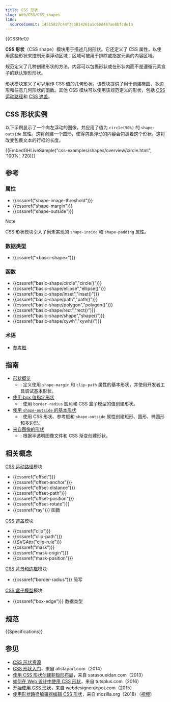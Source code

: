 ```yaml
---
title: CSS 形状
slug: Web/CSS/CSS_shapes
l10n:
  sourceCommit: 14515827c44f3cb814261a1c6bd487ae8bfcde1b
---
```


{{CSSRef}}

**CSS 形状**（CSS shape）模块用于描述几何形状。它还定义了 CSS 属性，以使用这些形状来控制元素浮动区域；区域可被用于排除或指定元素的内容区域。

规范定义了几种创建形状的方法。内容可以包裹形状或在形状内而不是遵循元素盒子的默认矩形形状。

形状模块定义了可以用作 CSS 值的几何形状。该模块提供了用于创建椭圆、多边形和任意几何形状的函数。其他 CSS 模块可以使用该规范定义的形状，包括 [CSS 运动路径](/zh-CN/docs/Web/CSS/CSS_motion_path)和 [CSS 遮盖](/zh-CN/docs/Web/CSS/CSS_masking)。

## CSS 形状实例

以下示例显示了一个向左浮动的图像，并应用了值为 `circle(50%)` 的 `shape-outside` 属性。这将创建一个圆形，使得包裹浮动的内容会包裹着这个形状。这将改变包裹文本的行框的长度。

{{EmbedGHLiveSample("css-examples/shapes/overview/circle.html", '100%', 720)}}

## 参考

### 属性

- {{cssxref("shape-image-threshold")}}
- {{cssxref("shape-margin")}}
- {{cssxref("shape-outside")}}

> [!NOTE]
> CSS 形状模块引入了尚未实现的 `shape-inside` 和 `shape-padding` 属性。

### 数据类型

- {{cssxref("&lt;basic-shape&gt;")}}

### 函数

- {{cssxref("basic-shape/circle","circle()")}}
- {{cssxref("basic-shape/ellipse","ellipse()")}}
- {{cssxref("basic-shape/inset","inset()")}}
- {{cssxref("basic-shape/path","path()")}}
- {{cssxref("basic-shape/polygon","polygon()")}}
- {{cssxref("basic-shape/rect","rect()")}}
- {{cssxref("basic-shape/shape","shape()")}}
- {{cssxref("basic-shape/xywh","xywh()")}}

### 术语

- [参考框](/zh-CN/docs/Web/CSS/CSS_shapes/Basic_shapes#参考框)

## 指南

- [形状概览](/zh-CN/docs/Web/CSS/CSS_shapes/Overview_of_shapes)
  - : 定义使用 `shape-margin` 和 `clip-path` 属性的基本形状，并使用开发者工具调试基本形状。
- [使用 box 值指定形状](/zh-CN/docs/Web/CSS/CSS_shapes/From_box_values)
  - : 使用 `border-radius` 圆角和 CSS 盒子模型的值创建形状。
- [使用 `shape-outside` 的基本形状](/zh-CN/docs/Web/CSS/CSS_shapes/Basic_shapes)
  - : 使用 CSS 形状、参考框和 `shape-outside` 属性创建矩形、圆形、椭圆形和多边形。
- [来自图像的形状](/zh-CN/docs/Web/CSS/CSS_shapes/Shapes_from_images)
  - : 根据半透明图像文件和 CSS 渐变创建形状。

## 相关概念

[CSS 运动路径](/zh-CN/docs/Web/CSS/CSS_motion_path)模块

- {{cssxref("offset")}}
- {{cssxref("offset-anchor")}}
- {{cssxref("offset-distance")}}
- {{cssxref("offset-path")}}
- {{cssxref("offset-position")}}
- {{cssxref("offset-rotate")}}
- {{cssxref("ray")}} 函数

[CSS 遮盖](/zh-CN/docs/Web/CSS/CSS_masking)模块

- {{cssxref("clip")}}
- {{cssxref("clip-path")}}
- {{SVGAttr("clip-rule")}}
- {{cssxref("mask")}}
- {{cssxref("mask-origin")}}
- {{cssxref("mask-position")}}

[CSS 背景和边框](/zh-CN/docs/Web/CSS/CSS_backgrounds_and_borders)模块

- {{cssxref("border-radius")}} 简写

[CSS 盒子模型](/zh-CN/docs/Web/CSS/CSS_box_model)模块

- {{cssxref("box-edge")}} 数据类型

## 规范

{{Specifications}}

## 参见

- [CSS 形状资源](https://codepen.io/KristopherVanSant/post/css-shapes-resources)
- [CSS 形状入门](https://alistapart.com/article/css-shapes-101/)，来自 alistapart.com（2014）
- [使用 CSS 形状创建非矩形布局](https://www.sarasoueidan.com/blog/css-shapes/)，来自 sarasoueidan.com（2013）
- [如何在 Web 设计中使用 CSS 形状](https://webdesign.tutsplus.com/tutorials/how-to-use-css-shapes-in-your-web-design--cms-27498)，来自 tutsplus.com（2016）
- [开始使用 CSS 形状](https://www.webdesignerdepot.com/2015/03/how-to-get-started-with-css-shapes/)，来自 webdesignerdepot.com（2015）
- [使用形状路径编辑器编辑 CSS 形状](https://firefox-source-docs.mozilla.org/devtools-user/page_inspector/how_to/edit_css_shapes/index.html)，来自 mozilla.org（2018）（[视频](https://www.youtube.com/watch?v=u9bDe3Bw0sA)）
